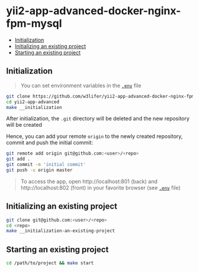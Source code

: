# yii2-app-advanced-docker-nginx-fpm-mysql

- [Initialization](#initialization)
- [Initializing an existing project](#initializing-an-existing-project)
- [Starting an existing project](#starting-an-existing-project)

## Initialization

> You can set environment variables in the [`.env`](.env) file

``` sh
git clone https://github.com/w3lifer/yii2-app-advanced-docker-nginx-fpm-mysql yii2-app-advanced
cd yii2-app-advanced
make __initialization
```

After initialization, the `.git` directory will be deleted and the new repository will be created

Hence, you can add your remote `origin` to the newly created repository, commit and push the initial commit:

``` sh
git remote add origin git@github.com:<user>/<repo>
git add .
git commit -m 'initial commit'
git push -u origin master
```

> To access the app, open http://localhost:801 (back) and http://localhost:802 (front) in your favorite browser (see [`.env`](.env) file)

## Initializing an existing project

``` sh
git clone git@github.com:<user>/<repo>
cd <repo>
make __initialization-an-existing-project
```

## Starting an existing project

``` sh
cd /path/to/project && make start
```
